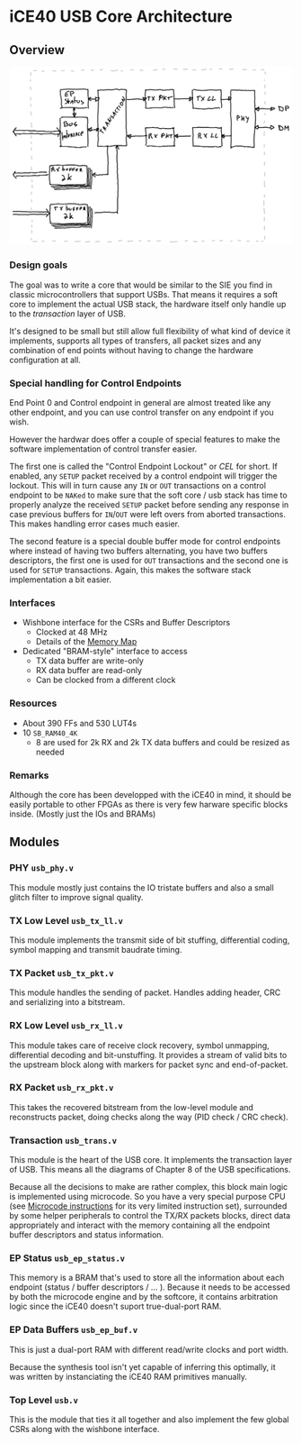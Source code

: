 iCE40 USB Core Architecture
===========================

Overview
--------

![Architecture diagram](ice40-usb.svg "Architecture diagram")

### Design goals

The goal was to write a core that would be similar to the SIE you find in
classic microcontrollers that support USBs. That means it requires a soft
core to implement the actual USB stack, the hardware itself only handle up
to the _transaction_ layer of USB.

It's designed to be small but still allow full flexibility of what kind
of device it implements, supports all types of transfers, all packet
sizes and any combination of end points without having to change the
hardware configuration at all.


### Special handling for Control Endpoints

End Point 0 and Control endpoint in general are almost treated like any
other endpoint, and you can use control transfer on any endpoint if you
wish.

However the hardwar does offer a couple of special features to make the
software implementation of control transfer easier.

The first one is called the "Control Endpoint Lockout" or _CEL_ for short.
If enabled, any `SETUP` packet received by a control endpoint will trigger
the lockout. This will in turn cause any `IN` or `OUT` transactions on a
control endpoint to be `NAKed` to make sure that the soft core / usb stack
has time to properly analyze the received `SETUP` packet before sending
any response in case previous buffers for `IN`/`OUT` were left overs from
aborted transactions. This makes handling error cases much easier.

The second feature is a special double buffer mode for control endpoints
where instead of having two buffers alternating, you have two buffers
descriptors, the first one is used for `OUT` transactions and the second
one is used for `SETUP` transactions. Again, this makes the software stack
implementation a bit easier.


### Interfaces

 * Wishbone interface for the CSRs and Buffer Descriptors
    * Clocked at 48 MHz
    * Details of the [Memory Map](mem-map.md)
 * Dedicated "BRAM-style" interface to access
    * TX data buffer are write-only
    * RX data buffer are read-only
    * Can be clocked from a different clock


### Resources

 * About 390 FFs and 530 LUT4s
 * 10 `SB_RAM40_4K`
    * 8 are used for 2k RX and 2k TX data buffers and could be resized
      as needed


### Remarks

Although the core has been developped with the iCE40 in mind, it should be
easily portable to other FPGAs as there is very few harware specific blocks
inside. (Mostly just the IOs and BRAMs)


Modules
-------

### PHY `usb_phy.v`

This module mostly just contains the IO tristate buffers and also a small
glitch filter to improve signal quality.

### TX Low Level `usb_tx_ll.v`

This module implements the transmit side of bit stuffing, differential coding,
symbol mapping and transmit baudrate timing.

### TX Packet `usb_tx_pkt.v`

This module handles the sending of packet. Handles adding header, CRC and
serializing into a bitstream.

### RX Low Level `usb_rx_ll.v`

This module takes care of receive clock recovery, symbol unmapping,
differential decoding and bit-unstuffing. It provides a stream of valid
bits to the upstream block along with markers for packet sync and
end-of-packet.

### RX Packet `usb_rx_pkt.v`

This takes the recovered bitstream from the low-level module and reconstructs
packet, doing checks along the way (PID check / CRC check).

### Transaction `usb_trans.v`

This module is the heart of the USB core. It implements the transaction layer
of USB. This means all the diagrams of Chapter 8 of the USB specifications.

Because all the decisions to make are rather complex, this block main logic
is implemented using microcode. So you have a very special purpose CPU (see
[Microcode instructions](microcode.md) for its very limited instruction set),
surrounded by some helper peripherals to control the TX/RX packets blocks,
direct data appropriately and interact with the memory containing all the
endpoint buffer descriptors and status information.

### EP Status `usb_ep_status.v`

This memory is a BRAM that's used to store all the information about each
endpoint (status / buffer descriptors / ... ). Because it needs to be accessed
by both the microcode engine and by the softcore, it contains arbitration
logic since the iCE40 doesn't suport true-dual-port RAM.

### EP Data Buffers `usb_ep_buf.v`

This is just a dual-port RAM with different read/write clocks and port width.

Because the synthesis tool isn't yet capable of inferring this optimally, it was
written by instanciating the iCE40 RAM primitives manually.

### Top Level `usb.v`

This is the module that ties it all together and also implement the few global
CSRs along with the wishbone interface.
